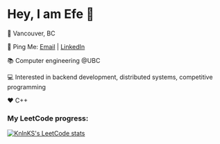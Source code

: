 # Hey, I am Efe 👋 

📍 Vancouver, BC

📮 Ping Me: [Email](efeberkeevci@gmail.com) | [LinkedIn](https://www.linkedin.com/in/efe-evci) 

📚 Computer engineering @UBC

💻 Interested in backend development, distributed systems, competitive programming

❤️ C++

### My LeetCode progress:
[![KnlnKS's LeetCode stats](https://leetcode-stats-six.vercel.app/api?username=efeberkeevci&theme=dark)](https://github.com/KnlnKS/leetcode-stats)
